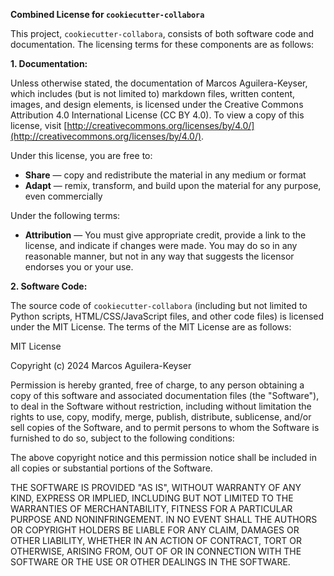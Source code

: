 **Combined License for `cookiecutter-collabora`**

This project, `cookiecutter-collabora`, consists of both software code
and documentation. The licensing terms for these components are as
follows:

**1. Documentation:**

Unless otherwise stated, the documentation of Marcos Aguilera-Keyser,
which includes (but is not limited to) markdown files, written content,
images, and design elements, is licensed under the Creative Commons
Attribution 4.0 International License (CC BY 4.0). To view a copy of
this license, visit
[http://creativecommons.org/licenses/by/4.0/](http://creativecommons.org/licenses/by/4.0/).

Under this license, you are free to:

- **Share** — copy and redistribute the material in any medium or format
- **Adapt** — remix, transform, and build upon the material for any
  purpose, even commercially

Under the following terms:

- **Attribution** — You must give appropriate credit, provide a link to
  the license, and indicate if changes were made. You may do so in any
  reasonable manner, but not in any way that suggests the licensor
  endorses you or your use.

**2. Software Code:**

The source code of `cookiecutter-collabora` (including but not limited to
Python scripts, HTML/CSS/JavaScript files, and other code files) is
licensed under the MIT License. The terms of the MIT License are as
follows:

MIT License

Copyright (c) 2024 Marcos Aguilera-Keyser

Permission is hereby granted, free of charge, to any person obtaining a
copy of this software and associated documentation files (the
"Software"), to deal in the Software without restriction, including
without limitation the rights to use, copy, modify, merge, publish,
distribute, sublicense, and/or sell copies of the Software, and to
permit persons to whom the Software is furnished to do so, subject to
the following conditions:

The above copyright notice and this permission notice shall be included
in all copies or substantial portions of the Software.

THE SOFTWARE IS PROVIDED "AS IS", WITHOUT WARRANTY OF ANY KIND, EXPRESS
OR IMPLIED, INCLUDING BUT NOT LIMITED TO THE WARRANTIES OF
MERCHANTABILITY, FITNESS FOR A PARTICULAR PURPOSE AND NONINFRINGEMENT.
IN NO EVENT SHALL THE AUTHORS OR COPYRIGHT HOLDERS BE LIABLE FOR ANY
CLAIM, DAMAGES OR OTHER LIABILITY, WHETHER IN AN ACTION OF CONTRACT,
TORT OR OTHERWISE, ARISING FROM, OUT OF OR IN CONNECTION WITH THE
SOFTWARE OR THE USE OR OTHER DEALINGS IN THE SOFTWARE.
